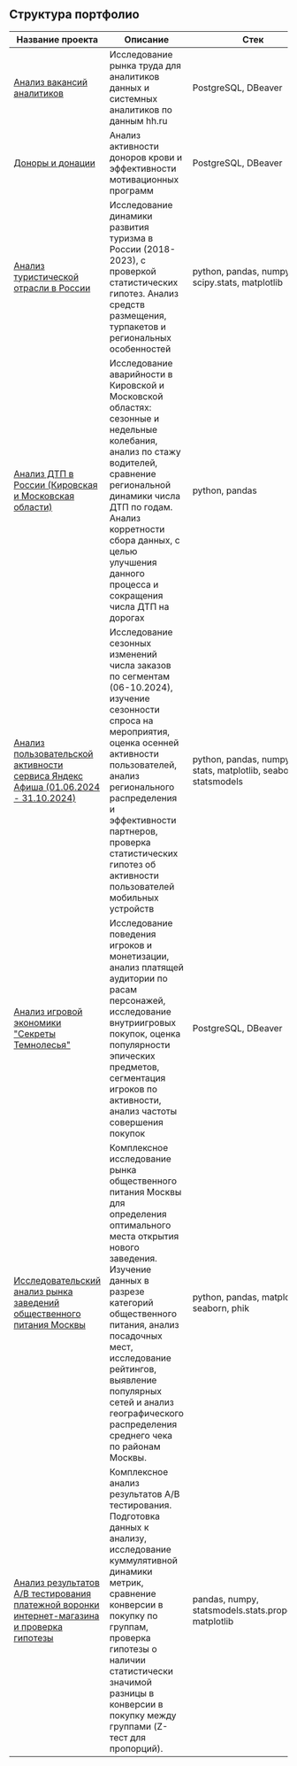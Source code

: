 ## Структура портфолио

| Название проекта | Описание | Стек |
|------------------|----------|------|
| [Анализ вакансий аналитиков](https://github.com/DianaPrudnikova89/Practicum_projects/tree/main/Analysis_of_analyst_vacancies_hh.ru) | Исследование рынка труда для аналитиков данных и системных аналитиков по данным hh.ru | PostgreSQL, DBeaver |
| [Доноры и донации](https://github.com/DianaPrudnikova89/Practicum_projects/tree/main/Donor) | Анализ активности доноров крови и эффективности мотивационных программ | PostgreSQL, DBeaver |  
| [Анализ туристической отрасли в России](https://github.com/DianaPrudnikova89/Practicum_projects/tree/main/EDA_hypothesis_testing) | Исследование динамики развития туризма в России (2018-2023), с проверкой статистических гипотез. Анализ средств размещения, турпакетов и региональных особенностей |python, pandas, numpy, scipy.stats, matplotlib| 
| [ Анализ ДТП в России (Кировская и Московская области)](https://github.com/DianaPrudnikova89/Practicum_projects/tree/main/Problem_dtp_in_Russia) |Исследование аварийности в Кировской и Московской областях: сезонные и недельные колебания, анализ по стажу водителей, сравнение региональной динамики числа ДТП по годам. Анализ корретности сбора данных, с целью улучшения данного процесса и сокращения числа ДТП на дорогах |python, pandas| 
| [ Анализ пользовательской активности сервиса Яндекс Афиша (01.06.2024 - 31.10.2024)](https://github.com/DianaPrudnikova89/Practicum_projects/tree/main/EDA_testing_the_hypotheses_afisha) | Исследование сезонных изменений числа заказов по сегментам (06-10.2024), изучение сезонности спроса на мероприятия, оценка осенней активности пользователей, анализ регионального распределения и эффективности партнеров, проверка статистических гипотез об активности пользователей мобильных устройств|python, pandas, numpy, stats, matplotlib, seaborn, statsmodels| 
| [Анализ игровой экономики "Секреты Темнолесья"](https://github.com/DianaPrudnikova89/Practicum_projects/tree/main/Secrets_of_the_Darkwood_Game) |Исследование поведения игроков и монетизации, анализ платящей аудитории по расам персонажей, исследование внутриигровых покупок, оценка популярности эпических предметов, сегментация игроков по активности, анализ частоты совершения покупок| PostgreSQL, DBeaver| 
| [Исследовательский анализ рынка заведений общественного питания Москвы](https://github.com/DianaPrudnikova89/Practicum_projects/tree/main/Analysis%20of%20the%20catering%20market) |Комплексное исследование рынка общественного питания Москвы для определения оптимального места открытия нового заведения. Изучение данных в разрезе категорий общественного питания, анализ посадочных мест, исследование рейтингов, выявление популярных сетей и анализ географического распределения среднего чека по районам Москвы.| python, pandas, matplotlib, seaborn, phik| 
| [Анализ результатов A/B тестирования платежной воронки интернет-магазина и проверка гипотезы](https://github.com/DianaPrudnikova89/Practicum_projects/blob/main/Data%20analysis%20of%20AB%20test%20results) |Комплексное анализ результатов A/B тестирования. Подготовка данных к анализу, исследование куммулятивной динамики метрик, сравнение конверсии в покупку по группам, проверка гипотезы о наличии статистически значимой разницы в конверсии в покупку между группами (Z-тест для пропорций).| pandas, numpy, statsmodels.stats.proportion, matplotlib| 
